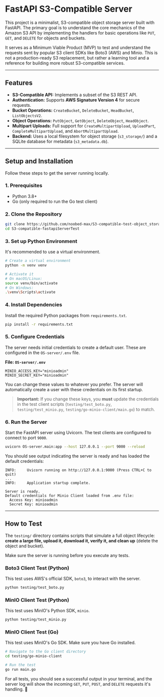 # FastAPI S3-Compatible Server

This project is a minimalist, S3-compatible object storage server built with FastAPI. The primary goal is to understand the core mechanics of the Amazon S3 API by implementing the handlers for basic operations like `PUT`, `GET`, and `DELETE` for objects and buckets.

It serves as a Minimum Viable Product (MVP) to test and understand the requests sent by popular S3 client SDKs like Boto3 (AWS) and Minio. This is not a production-ready S3 replacement, but rather a learning tool and a reference for building more robust S3-compatible services.

-----

## Features

  * **S3-Compatible API:** Implements a subset of the S3 REST API.
  * **Authentication:** Supports **AWS Signature Version 4** for secure requests.
  * **Bucket Operations:** `CreateBucket`, `DeleteBucket`, `HeadBucket`, `ListObjectsV2`.
  * **Object Operations:** `PutObject`, `GetObject`, `DeleteObject`, `HeadObject`.
  * **Multipart Uploads:** Full support for `CreateMultipartUpload`, `UploadPart`, `CompleteMultipartUpload`, and `AbortMultipartUpload`.
  * **Backend:** Uses a local filesystem for object storage (`s3_storage/`) and a SQLite database for metadata (`s3_metadata.db`).

-----

## Setup and Installation

Follow these steps to get the server running locally.

### 1\. Prerequisites

  * Python 3.8+
  * Go (only required to run the Go test client)

### 2\. Clone the Repository

```bash
git clone https://github.com/noobed-max/S3-compatible-test-object_storage
cd S3-compatible-fastapiServerTest
```

### 3\. Set up Python Environment

It's recommended to use a virtual environment.

```bash
# Create a virtual environment
python -m venv venv

# Activate it
# On macOS/Linux:
source venv/bin/activate
# On Windows:
.\venv\Scripts\activate
```

### 4\. Install Dependencies

Install the required Python packages from `requirements.txt`.

```bash
pip install -r requirements.txt
```

### 5\. Configure Credentials

The server needs initial credentials to create a default user. These are configured in the `OS-server/.env` file.

**File: `OS-server/.env`**

```env
MINIO_ACCESS_KEY="minioadmin"
MINIO_SECRET_KEY="minioadmin"
```

You can change these values to whatever you prefer. The server will automatically create a user with these credentials on its first startup.

> **Important:** If you change these keys, you **must** update the credentials in the test client scripts (`testing/test_boto.py`, `testing/test_minio.py`, `testing/go-minio-client/main.go`) to match.

### 6\. Run the Server

Start the FastAPI server using Uvicorn. The test clients are configured to connect to port `9000`.

```bash
uvicorn OS-server.main:app --host 127.0.0.1 --port 9000 --reload
```

You should see output indicating the server is ready and has loaded the default credentials:

```
INFO:     Uvicorn running on http://127.0.0.1:9000 (Press CTRL+C to quit)
...
INFO:     Application startup complete.

Server is ready.
Default credentials for Minio Client loaded from .env file:
  Access Key: minioadmin
  Secret Key: minioadmin
```

-----

## How to Test

The `testing/` directory contains scripts that simulate a full object lifecycle: **create a large file, upload it, download it, verify it, and clean up** (delete the object and bucket).

Make sure the server is running before you execute any tests.

### Boto3 Client Test (Python)

This test uses AWS's official SDK, `boto3`, to interact with the server.

```bash
python testing/test_boto.py
```

### MinIO Client Test (Python)

This test uses MinIO's Python SDK, `minio`.

```bash
python testing/test_minio.py
```

### MinIO Client Test (Go)

This test uses MinIO's Go SDK. Make sure you have Go installed.

```bash
# Navigate to the Go client directory
cd testing/go-minio-client

# Run the test
go run main.go
```

For all tests, you should see a successful output in your terminal, and the server log will show the incoming `GET`, `PUT`, `POST`, and `DELETE` requests it's handling. 🚀
